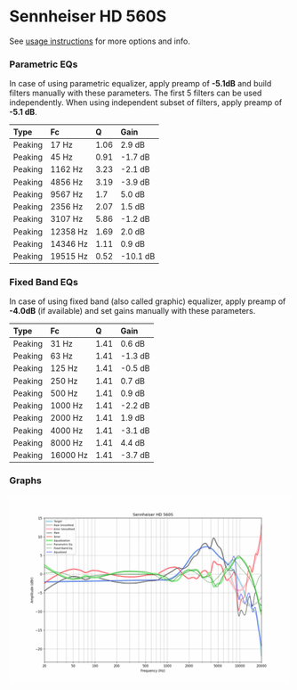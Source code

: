 # Sennheiser HD 560S
See [usage instructions](https://github.com/jaakkopasanen/AutoEq#usage) for more options and info.

### Parametric EQs
In case of using parametric equalizer, apply preamp of **-5.1dB** and build filters manually
with these parameters. The first 5 filters can be used independently.
When using independent subset of filters, apply preamp of **-5.1 dB**.

| Type    | Fc       |    Q | Gain     |
|:--------|:---------|:-----|:---------|
| Peaking | 17 Hz    | 1.06 | 2.9 dB   |
| Peaking | 45 Hz    | 0.91 | -1.7 dB  |
| Peaking | 1162 Hz  | 3.23 | -2.1 dB  |
| Peaking | 4856 Hz  | 3.19 | -3.9 dB  |
| Peaking | 9567 Hz  | 1.7  | 5.0 dB   |
| Peaking | 2356 Hz  | 2.07 | 1.5 dB   |
| Peaking | 3107 Hz  | 5.86 | -1.2 dB  |
| Peaking | 12358 Hz | 1.69 | 2.0 dB   |
| Peaking | 14346 Hz | 1.11 | 0.9 dB   |
| Peaking | 19515 Hz | 0.52 | -10.1 dB |

### Fixed Band EQs
In case of using fixed band (also called graphic) equalizer, apply preamp of **-4.0dB**
(if available) and set gains manually with these parameters.

| Type    | Fc       |    Q | Gain    |
|:--------|:---------|:-----|:--------|
| Peaking | 31 Hz    | 1.41 | 0.6 dB  |
| Peaking | 63 Hz    | 1.41 | -1.3 dB |
| Peaking | 125 Hz   | 1.41 | -0.5 dB |
| Peaking | 250 Hz   | 1.41 | 0.7 dB  |
| Peaking | 500 Hz   | 1.41 | 0.9 dB  |
| Peaking | 1000 Hz  | 1.41 | -2.2 dB |
| Peaking | 2000 Hz  | 1.41 | 1.9 dB  |
| Peaking | 4000 Hz  | 1.41 | -3.1 dB |
| Peaking | 8000 Hz  | 1.41 | 4.4 dB  |
| Peaking | 16000 Hz | 1.41 | -3.7 dB |

### Graphs
![](./Sennheiser%20HD%20560S.png)